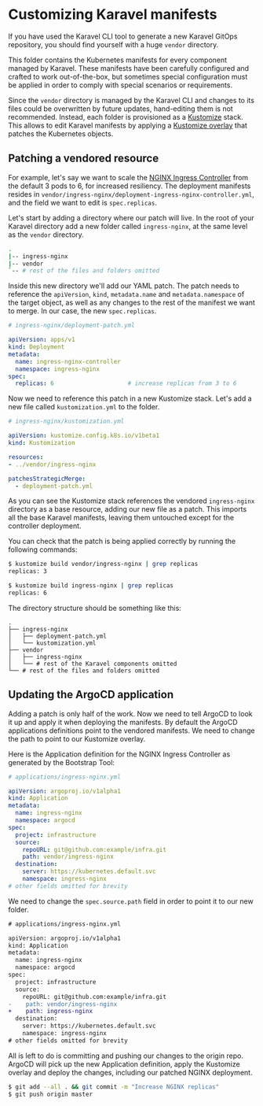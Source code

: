 # Customizing Karavel manifests

If you have used the Karavel CLI tool to generate
a new Karavel GitOps repository, you should find yourself with a huge `vendor` directory.

This folder contains the Kubernetes manifests for every component managed by Karavel.
These manifests have been carefully configured and crafted to work out-of-the-box, but sometimes
special configuration must be applied in order to comply with special scenarios or requirements.

Since the `vendor` directory is managed by the Karavel CLI and changes to its files could be overwritten
by future updates, hand-editing them is not recommended. Instead, each folder is provisioned as a [Kustomize] stack. This allows to edit 
Karavel manifests by applying a [Kustomize overlay] that patches the Kubernetes objects.

## Patching a vendored resource

For example, let's say we want to scale the [NGINX Ingress Controller] from the default 3 pods to 6, for increased resiliency.
The deployment manifests resides in `vendor/ingress-nginx/deployment-ingress-nginx-controller.yml`, and the field
we want to edit is `spec.replicas`.

Let's start by adding a directory where our patch will live. In the root of your Karavel directory add a new folder called `ingress-nginx`, at the same level as the `vendor` directory.

```bash
.
|-- ingress-nginx
|-- vendor
`-- # rest of the files and folders omitted
```

Inside this new directory we'll add our YAML patch. The patch needs to reference the `apiVersion`, `kind`, `metadata.name` and `metadata.namespace` of the target
object, as well as any changes to the rest of the manifest we want to merge. In our case, the new `spec.replicas`.

```yaml
# ingress-nginx/deployment-patch.yml

apiVersion: apps/v1
kind: Deployment
metadata:
  name: ingress-nginx-controller
  namespace: ingress-nginx        
spec:
  replicas: 6                     # increase replicas from 3 to 6
```

Now we need to reference this patch in a new Kustomize stack. Let's add a new file called `kustomization.yml` to the folder.

```yaml
# ingress-nginx/kustomization.yml

apiVersion: kustomize.config.k8s.io/v1beta1
kind: Kustomization

resources:
- ../vendor/ingress-nginx

patchesStrategicMerge:
  - deployment-patch.yml
``` 

As you can see the Kustomize stack references the vendored `ingress-nginx` directory as a base resource, adding our new file as a patch.
This imports all the base Karavel manifests, leaving them untouched except for the controller deployment.

You can check that the patch is being applied correctly by running the following commands:

```bash
$ kustomize build vendor/ingress-nginx | grep replicas
replicas: 3

$ kustomize build ingress-nginx | grep replicas
replicas: 6
```

The directory structure should be something like this:

```
.
├── ingress-nginx
│   ├── deployment-patch.yml
│   └── kustomization.yml
├── vendor
│   ├── ingress-nginx
│   └── # rest of the Karavel components omitted
└── # rest of the files and folders omitted
```

## Updating the ArgoCD application

Adding a patch is only half of the work. Now we need to tell ArgoCD to look it up and apply it when deploying the manifests.
By default the ArgoCD applications definitions point to the vendored manifests. We need to change the path to point to our Kustomize overlay.

Here is the Application definition for the NGINX Ingress Controller as generated by the Bootstrap Tool:

```yaml
# applications/ingress-nginx.yml

apiVersion: argoproj.io/v1alpha1
kind: Application
metadata:
  name: ingress-nginx
  namespace: argocd
spec:
  project: infrastructure
  source:
    repoURL: git@github.com:example/infra.git
    path: vendor/ingress-nginx
  destination:
    server: https://kubernetes.default.svc
    namespace: ingress-nginx
# other fields omitted for brevity
```

We need to change the `spec.source.path` field in order to point it to our new folder.

```diff
# applications/ingress-nginx.yml

apiVersion: argoproj.io/v1alpha1
kind: Application
metadata:
  name: ingress-nginx
  namespace: argocd
spec:
  project: infrastructure
  source:
    repoURL: git@github.com:example/infra.git
-    path: vendor/ingress-nginx
+    path: ingress-nginx
  destination:
    server: https://kubernetes.default.svc
    namespace: ingress-nginx
# other fields omitted for brevity
```

All is left to do is committing and pushing our changes to the origin repo. ArgoCD will pick up the new Application definition, apply the Kustomize overlay and deploy
the changes, including our patched NGINX deployment.

```bash
$ git add --all . && git commit -m "Increase NGINX replicas"
$ git push origin master
```

[Kustomize]: https://kustomize.io
[Kustomize overlay]: https://kubernetes.io/docs/tasks/manage-kubernetes-objects/kustomization/#bases-and-overlays
[NGINX Ingress Controller]: https://kubernetes.github.io/ingress-nginx/
